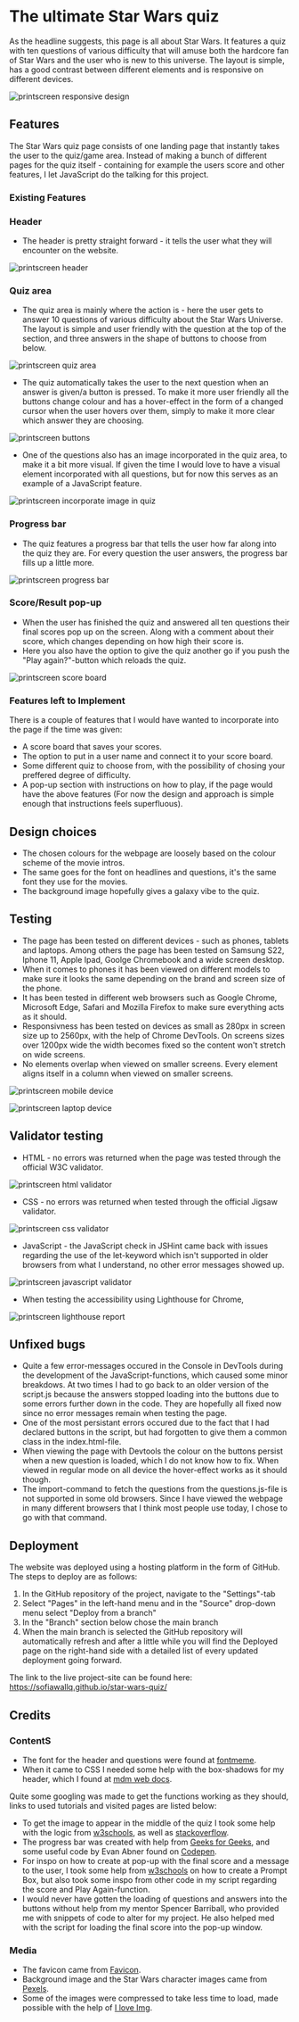 # The ultimate Star Wars quiz

As the headline suggests, this page is all about Star Wars. It features a quiz with ten questions of various difficulty that will amuse both the hardcore fan of Star Wars and the user who is new to this universe. The layout is simple, has a good contrast between different elements and is responsive on different devices.

![printscreen responsive design](assets/images_readme/responsive_design.jpg)

## Features
The Star Wars quiz page consists of one landing page that instantly takes the user to the quiz/game area. Instead of making a bunch of different pages for the quiz itself - containing for example the users score and other features, I let JavaScript do the talking for this project. 

### Existing Features

### Header
- The header is pretty straight forward - it tells the user what they will encounter on the website. 

![printscreen header](assets/images_readme/header.jpg)

### Quiz area
- The quiz area is mainly where the action is - here the user gets to answer 10 questions of various difficulty about the Star Wars Universe. The layout is simple and user friendly with the question at the top of the section, and three answers in the shape of buttons to choose from below. 

![printscreen quiz area](assets/images_readme/quiz_area.jpg)

- The quiz automatically takes the user to the next question when an answer is given/a button is pressed. To make it more user friendly all the buttons change colour and has a hover-effect in the form of a changed cursor when the user hovers over them, simply to make it more clear which answer they are choosing.

![printscreen buttons](assets/images_readme/button_colour_change.jpg)

- One of the questions also has an image incorporated in the quiz area, to make it a bit more visual. If given the time I would love to have a visual element incorporated with all questions, but for now this serves as an example of a JavaScript feature. 

![printscreen incorporate image in quiz](assets/images_readme/image_feature.jpg)

### Progress bar
- The quiz features a progress bar that tells the user how far along into the quiz they are. For every question the user answers, the progress bar fills up a little more.

![printscreen progress bar](assets/images_readme/progress_bar.jpg)

### Score/Result pop-up
- When the user has finished the quiz and answered all ten questions their final scores pop up on the screen. Along with a comment about their score, which changes depending on how high their score is.
- Here you also have the option to give the quiz another go if you push the "Play again?"-button which reloads the quiz.

![printscreen score board]()

### Features left to Implement
There is a couple of features that I would have wanted to incorporate into the page if the time was given:
- A score board that saves your scores.
- The option to put in a user name and connect it to your score board.
- Some different quiz to choose from, with the possibility of chosing your preffered degree of difficulty.
- A pop-up section with instructions on how to play, if the page would have the above features (For now the design and approach is simple enough that instructions feels superfluous).


## Design choices
- The chosen colours for the webpage are loosely based on the colour scheme of the movie intros. 
- The same goes for the font on headlines and questions, it's the same font they use for the movies. 
- The background image hopefully gives a galaxy vibe to the quiz. 


## Testing
- The page has been tested on different devices - such as phones, tablets and laptops. Among others the page has been tested on Samsung S22, Iphone 11, Apple Ipad, Goolge Chromebook and a wide screen desktop.
- When it comes to phones it has been viewed on different models to make sure it looks the same depending on the brand and screen size of the phone.
- It has been tested in different web browsers such as Google Chrome, Microsoft Edge, Safari and Mozilla Firefox to make sure everything acts as it should.
- Responsivness has been tested on devices as small as 280px in screen size up to 2560px, with the help of Chrome DevTools. On screens sizes over 1200px wide the width becomes fixed so the content won't stretch on wide screens. 
- No elements overlap when viewed on smaller screens. Every element aligns itself in a column when viewed on smaller screens. 

![printscreen mobile device](assets/images_readme/mobile_device.jpg)

![printscreen laptop device](assets/images_readme/laptop_device.jpg)


## Validator testing
- HTML - no errors was returned when the page was tested through the official W3C validator.

![printscreen html validator](assets/images_readme/html_validator.jpg)

- CSS - no errors was returned when tested through the official Jigsaw validator.

![printscreen css validator](assets/images_readme/css_validator.jpg)

- JavaScript - the JavaScript check in JSHint came back with issues regarding the use of the let-keyword which isn't supported in older browsers from what I understand, no other error messages showed up. 

![printscreen javascript validator](assets/images_readme/javascript_validator.jpg)

- When testing the accessibility using Lighthouse for Chrome,

![printscreen lighthouse report](assets/images_readme/lighthouse_validator.jpg)

## Unfixed bugs

- Quite a few error-messages occured in the Console in DevTools during the development of the JavaScript-functions, which caused some minor breakdows. At two times I had to go back to an older version of the script.js because the answers stopped loading into the buttons due to some errors further down in the code. They are hopefully all fixed now since no error messages remain when testing the page. 
- One of the most persistant errors occured due to the fact that I had declared buttons in the script, but had forgotten to give them a common class in the index.html-file. 
- When viewing the page with Devtools the colour on the buttons persist when a new question is loaded, which I do not know how to fix. When viewed in regular mode on all device the hover-effect works as it should though. 
- The import-command to fetch the questions from the questions.js-file is not supported in some old browsers. Since I have viewed the webpage in many different browsers that I think most people use today, I chose to go with that command. 

## Deployment

The website was deployed using a hosting platform in the form of GitHub. The steps to deploy are as follows:

1. In the GitHub repository of the project, navigate to the "Settings"-tab
2. Select "Pages" in the left-hand menu and in the "Source" drop-down menu select "Deploy from a branch"
3. In the "Branch" section below chose the main branch
4. When the main branch is selected the GitHub repository will automatically refresh and after a little while you will find the Deployed page on the right-hand side with a detailed list of every updated deployment going forward.

The link to the live project-site can be found here: https://sofiawallq.github.io/star-wars-quiz/

## Credits

### ContentS
- The font for the header and questions were found at [fontmeme](https://fontmeme.com/star-wars-font/).
- When it came to CSS I needed some help with the box-shadows for my header, which I found at [mdm web docs](https://developer.mozilla.org/en-US/docs/Web/CSS/box-shadow).

Quite some googling was made to get the functions working as they should, links to used tutorials and visited pages are listed below:
- To get the image to appear in the middle of the quiz I took some help with the logic from [w3schools](https://www.w3schools.com/howto/howto_js_toggle_hide_show.asp), as well as [stackoverflow](https://stackoverflow.com/questions/6242976/javascript-hide-show-element).
- The progress bar was created with help from [Geeks for Geeks](https://www.geeksforgeeks.org/creating-progress-bar-using-javascript/), and some useful code by Evan Abner found on [Codepen](https://codepen.io/by_EvanAbner/pen/WNQYybg).
- For inspo on how to create at pop-up with the final score and a message to the user, I took some help from [w3schools](https://www.w3schools.com/js/js_popup.asp) on how to create a Prompt Box, but also took some inspo from other code in my script regarding the score and Play Again-function.
- I would never have gotten the loading of questions and answers into the buttons without help from my mentor Spencer Barriball, who provided me with snippets of code to alter for my project. He also helped med with the script for loading the final score into the pop-up window. 

### Media
- The favicon came from [Favicon](https://favicon.io/emoji-favicons/).
- Background image and the Star Wars character images came from [Pexels](https://www.pexels.com/sv-se/sok/star%20wars/).
- Some of the images were compressed to take less time to load, made possible with the help of [I love Img](https://www.iloveimg.com/sv/komprimera-bild).



